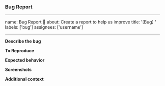 ### Bug Report

---
name: Bug Report 🐛
about: Create a report to help us improve
title: '[Bug] '
labels: ['bug']
assignees: ['username']

---

**Describe the bug**

**To Reproduce**

**Expected behavior**

**Screenshots**

**Additional context**


